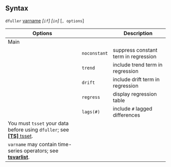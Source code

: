 ## Syntax

`dfuller`
[varname](http://www.stata.com/help.cgi?varname)
_\[`if`\] \[`in`\]_ \[`, options`\]

| Options                                                                                                                                               |              | Description                          |
|-------------------------------------------------------------------------------------------------------------------------------------------------------|--------------|--------------------------------------|
| Main                                                                                                                                                  |              |                                      |
|                                                                                                                                                       | `noconstant` | suppress constant term in regression |
|                                                                                                                                                       | `trend`      | include trend term in regression     |
|                                                                                                                                                       | `drift`      | include drift term in regression     |
|                                                                                                                                                       | `regress`    | display regression table             |
|                                                                                                                                                       | `lags(#)`    | include `#` lagged differences       |
| You must `tsset` your data before using `dfuller`; see [<strong>[TS]</strong> tsset](http://www.stata.com/help.cgi?tsset). |              |                                      |
| `varname` may contain time-series operators; see [<strong>tsvarlist</strong>](http://www.stata.com/help.cgi?tsvarlist).    |              |                                      |

